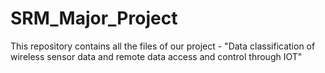 # SRM_Major_Project
This repository contains all the files of our project - "Data classification of wireless sensor data and remote data access and control through IOT"
